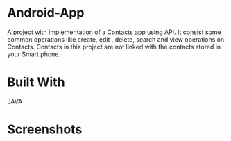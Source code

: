 # Android-App
A project with Implementation of a Contacts app using API. It consist some common operations like create, edit , delete, search and view operations on Contacts. Contacts in this project are not linked with the contacts stored in your Smart phone.

# Built With
JAVA

# Screenshots 
